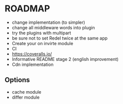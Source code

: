 # ROADMAP
- change implementation (to simpler)
- change all middleware words into plugin
- try the plugins with multipart
- be sure not to set Redel twice at the same app
- Create your on invirte module
- CI
- https://coveralls.io/
- Informative README stage 2 (english improvement)
- Cdn implementation



Options
----
- cache module
- differ module
